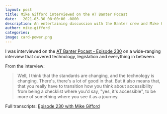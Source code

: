 ```yaml
---
layout: post
title: Mike Gifford interviewed on the AT Banter Pocast
date:   2021-03-30 08:00:00 -0800
description: An entertaining discussion with the Banter crew and Mike Gifford.
author: mike-gifford
categories: 
image: card-power.png
---
```


I was interviewed on the [AT Banter Pocast - Episode 230](https://atbanter.com/2021/03/09/at-banter-episode-230-mike-gifford/) on a wide-ranging interview that covered technology, legislation and everything in between. 

From the interview:
> Well, I think that the standards are changing, and the technology is changing. There's, there's a lot of good in that. But it also means that, that you really have to transition how you think about accessibility from being a checklist where you'd say, "yes, it's accessible", to be more of something where you see it as a journey. 

Full transcripts: [Episode 230 with Mike Gifford](https://atbanter.com/transcript-at-banter-podcast-episode-230-mike-gifford/)
